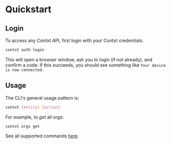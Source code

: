# Quickstart

## Login

To access any Contxt API, first login with your Contxt credentials:

```sh
contxt auth login
```

This will open a browser window, ask you to login (if not already), and confirm a code. If this succeeds, you should see something like `Your device is now connected.`

## Usage

The CLI's general usage pattern is:

```sh
contxt [entity] [action]
```

For example, to _get_ all _orgs_:

```sh
contxt orgs get
```

See all supported commands [here](./commands.md).
